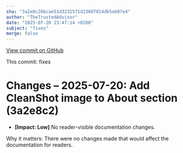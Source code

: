 ```yaml
---
sha: "3a2e8c28bcae51d3232571d23607014db5eb87e4"
author: "TheTrustedAdvisor"
date: "2025-07-20 23:47:14 +0200"
subject: "fixes"
merge: false
---
```


[View commit on GitHub](https://github.com/TheTrustedAdvisor/FabricAdoptionFramework/commit/3a2e8c28bcae51d3232571d23607014db5eb87e4)

This commit: fixes

# Changes – 2025-07-20: Add CleanShot image to About section (3a2e8c2)

- **[Impact: Low]** No reader-visible documentation changes.

Why it matters: There were no changes made that would affect the documentation for readers.
